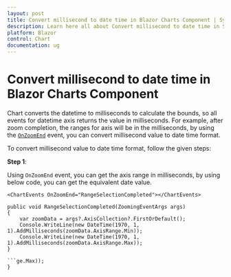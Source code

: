 ```yaml
---
layout: post
title: Convert millisecond to date time in Blazor Charts Component | Syncfusion
description: Learn here all about Convert millisecond to date time in Syncfusion Blazor Charts component and more.
platform: Blazor
control: Chart
documentation: ug
---
```


<!-- markdownlint-disable MD036 -->

# Convert millisecond to date time in Blazor Charts Component

Chart converts the datetime to milliseconds to calculate the bounds, so all events for datetime axis returns the value in milliseconds. For example, after zoom completion, the ranges for axis will be in the milliseconds, by using the [`OnZoomEnd`](https://help.syncfusion.com/cr/blazor/Syncfusion.Blazor.Charts.ChartEvents.html#Syncfusion_Blazor_Charts_ChartEvents_OnZoomEnd) event, you can convert millisecond value to date time format.

To convert millisecond value to date time format, follow the given steps:

**Step 1**:

Using `OnZoomEnd` event, you can get the axis range in milliseconds, by using below code, you can get the equivalent date value.

```
<ChartEvents OnZoomEnd="RangeSelectionCompleted"></ChartEvents>

public void RangeSelectionCompleted(ZoomingEventArgs args)
{
    var zoomData = args?.AxisCollection?.FirstOrDefault();
    Console.WriteLine(new DateTime(1970, 1, 1).AddMilliseconds(zoomData.AxisRange.Min));
    Console.WriteLine(new DateTime(1970, 1, 1).AddMilliseconds(zoomData.AxisRange.Max));
}

```ge.Max));
}

```